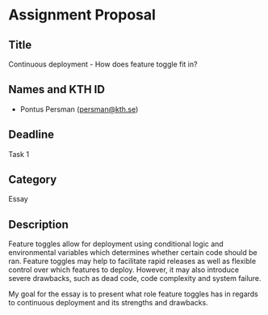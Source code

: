 # Assignment Proposal

## Title

Continuous deployment - How does feature toggle fit in?

## Names and KTH ID

 - Pontus Persman (persman@kth.se)

## Deadline

Task 1

## Category

Essay

## Description

Feature toggles allow for deployment using conditional logic and environmental variables which determines whether certain code should be ran. Feature toggles may help to facilitate rapid releases as well as flexible control over which features to deploy. However, it may also introduce severe drawbacks, such as dead code, code complexity and system failure.

My goal for the essay is to present what role feature toggles has in regards to continuous deployment and its strengths and drawbacks.
